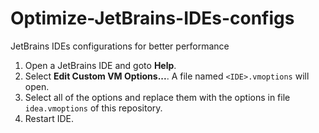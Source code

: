 # Optimize-JetBrains-IDEs-configs
JetBrains IDEs configurations for better performance

1. Open a JetBrains IDE and goto **Help**.
2. Select **Edit Custom VM Options...**. A file named `<IDE>.vmoptions` will open.
3. Select all of the options and replace them with the options in file `idea.vmoptions` of this repository.
4. Restart IDE.
